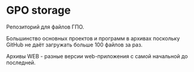 # GPO storage

Репозиторий для файлов ГПО.

Большинство основных проектов и программ в архивах поскольку GitHub не даёт загружать больше 100 файлов за раз.

Архивы WEB - разные версии web-приложения с самой начальной до последней.
